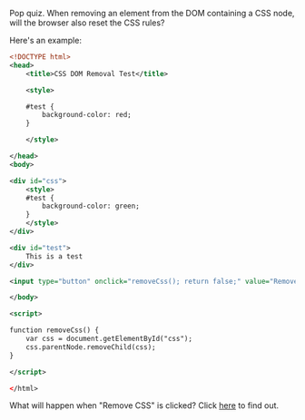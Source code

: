 Pop quiz.  When removing an element from the DOM containing a CSS node, will the browser also reset the CSS rules?

Here's an example:

```xml
<!DOCTYPE html>
<head>
    <title>CSS DOM Removal Test</title>

    <style>

    #test {
        background-color: red;
    }

    </style>

</head>
<body>

<div id="css">
    <style>
    #test {
        background-color: green;
    }
    </style>
</div>

<div id="test">
    This is a test
</div>

<input type="button" onclick="removeCss(); return false;" value="Remove CSS" />

</body>

<script>

function removeCss() {
    var css = document.getElementById("css");
    css.parentNode.removeChild(css);
}

</script>

</html>
```

What will happen when "Remove CSS" is clicked? Click [here](/projects/css-dom-removal-test/) to find out.
